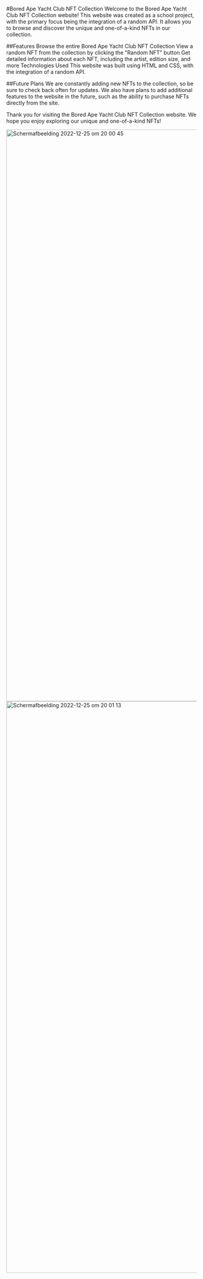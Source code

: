 #Bored Ape Yacht Club NFT Collection
Welcome to the Bored Ape Yacht Club NFT Collection website! This website was created as a school project, with the primary focus being the integration of a random API. It allows you to browse and discover the unique and one-of-a-kind NFTs in our collection.

##Features
Browse the entire Bored Ape Yacht Club NFT Collection
View a random NFT from the collection by clicking the "Random NFT" button
Get detailed information about each NFT, including the artist, edition size, and more
Technologies Used
This website was built using HTML and CSS, with the integration of a random API.

##Future Plans
We are constantly adding new NFTs to the collection, so be sure to check back often for updates. We also have plans to add additional features to the website in the future, such as the ability to purchase NFTs directly from the site.

Thank you for visiting the Bored Ape Yacht Club NFT Collection website. We hope you enjoy exploring our unique and one-of-a-kind NFTs!

<img width="1512" alt="Scherm­afbeelding 2022-12-25 om 20 00 45" src="https://user-images.githubusercontent.com/34925792/209479379-89940799-bdef-43ac-9cd2-b436422cc154.png">
<img width="1512" alt="Scherm­afbeelding 2022-12-25 om 20 01 13" src="https://user-images.githubusercontent.com/34925792/209479381-99c04a5a-ae68-4479-896d-6dc2291174d8.png">
